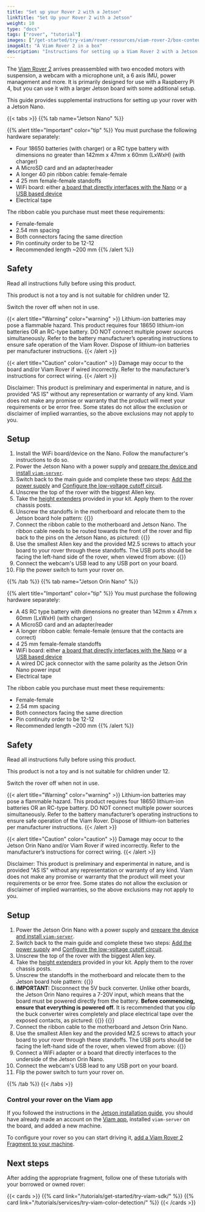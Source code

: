 ```yaml
---
title: "Set up your Rover 2 with a Jetson"
linkTitle: "Set Up your Rover 2 with a Jetson"
weight: 10
type: "docs"
tags: ["rover", "tutorial"]
images: ["/get-started/try-viam/rover-resources/viam-rover-2/box-contents.png"]
imageAlt: "A Viam Rover 2 in a box"
description: "Instructions for setting up a Viam Rover 2 with a Jetson Nano or Jetson Orin Nano."
---
```


The [Viam Rover 2](https://www.viam.com/resources/rover) arrives preassembled with two encoded motors with suspension, a webcam with a microphone unit, a 6 axis IMU, power management and more.
It is primarily designed for use with a Raspberry Pi 4, but you can use it with a larger Jetson board with some additional setup.

This guide provides supplemental instructions for setting up your rover with a Jetson Nano.

{{< tabs >}}
{{% tab name="Jetson Nano" %}}

{{% alert title="Important" color="tip" %}}
You must purchase the following hardware separately:

- Four 18650 batteries (with charger) or a RC type battery with dimensions no greater than 142mm x 47mm x 60mm (LxWxH) (with charger)
- A MicroSD card and an adapter/reader
- A longer 40 pin ribbon cable: female-female
- 4 25 mm female-female standoffs
- WiFi board: either [a board that directly interfaces with the Nano](https://www.amazon.com/Wireless-AC8265-Wireless-Developer-Support-Bluetooth/dp/B07V9B5C6M/) or [a USB based device](https://www.amazon.com/wireless-USB-WiFi-Adapter-PC/dp/B07P5PRK7J/)
- Electrical tape

The ribbon cable you purchase must meet these requirements:

- Female-female
- 2.54 mm spacing
- Both connectors facing the same direction
- Pin continuity order to be 12-12
- Recommended length ~200 mm
  {{% /alert %}}

## Safety

Read all instructions fully before using this product.

This product is not a toy and is not suitable for children under 12.

Switch the rover off when not in use.

{{< alert title="Warning" color="warning" >}}
Lithium-ion batteries may pose a flammable hazard.
This product requires four 18650 lithium-ion batteries OR an RC-type battery.
DO NOT connect multiple power sources simultaneously.
Refer to the battery manufacturer’s operating instructions to ensure safe operation of the Viam Rover.
Dispose of lithium-ion batteries per manufacturer instructions.
{{< /alert >}}

{{< alert title="Caution" color="caution" >}}
Damage may occur to the board and/or Viam Rover if wired incorrectly.
Refer to the manufacturer’s instructions for correct wiring.
{{< /alert >}}

Disclaimer: This product is preliminary and experimental in nature, and is provided "AS IS" without any representation or warranty of any kind.
Viam does not make any promise or warranty that the product will meet your requirements or be error free.
Some states do not allow the exclusion or disclaimer of implied warranties, so the above exclusions may not apply to you.

## Setup

1. Install the WiFi board/device on the Nano. Follow the manufacturer's instructions to do so.
2. Power the Jetson Nano with a power supply and [prepare the device and install `viam-server`](/get-started/installation/prepare/jetson-nano-setup/).
3. Switch back to the main guide and complete these two steps:
   [Add the power supply](/get-started/try-viam/rover-resources/rover-tutorial/#add-the-power-supply) and [Configure the low-voltage cutoff circuit](/get-started/try-viam/rover-resources/rover-tutorial/#configure-the-low-voltage-cutoff-circuit).
4. Unscrew the top of the rover with the biggest Allen key.
5. Take the [height extenders](/get-started/try-viam/rover-resources/rover-tutorial/#whats-inside-the-kit) provided in your kit.
   Apply them to the rover chassis posts.
6. Unscrew the standoffs in the motherboard and relocate them to the Jetson board hole pattern: {{<imgproc src="get-started/try-viam/rover-resources/viam-rover-2/hole-patterning.png" resize="400x" declaredimensions=true alt="Viam rover 2 motherboard hole patterns" >}}
7. Connect the ribbon cable to the motherboard and Jetson Nano.
   The ribbon cable needs to be routed towards the front of the rover and flip back to the pins on the Jetson Nano, as pictured: {{<imgproc src="get-started/try-viam/rover-resources/viam-rover-2/jetson-ribbon.png" resize="400x" declaredimensions=true alt="The Jetson ribbon cable" >}}
8. Use the smallest Allen key and the provided M2.5 screws to attach your board to your rover through these standoffs. The USB ports should be facing the left-hand side of the rover, when viewed from above: {{<imgproc src="get-started/try-viam/rover-resources/viam-rover-2/jetson-motherboard.png" resize="400x" declaredimensions=true alt="The underside of a rover with the Jetson mounted" >}}
9. Connect the webcam's USB lead to any USB port on your board.
10. Flip the power switch to turn your rover on.

{{% /tab %}}
{{% tab name="Jetson Orin Nano" %}}

{{% alert title="Important" color="tip" %}}
You must purchase the following hardware separately:

- A 4S RC type battery with dimensions no greater than 142mm x 47mm x 60mm (LxWxH) (with charger)
- A MicroSD card and an adapter/reader
- A longer ribbon cable: female-female (ensure that the contacts are correct)
- 4 25 mm female-female standoffs
- WiFi board: either [a board that directly interfaces with the Nano](https://www.amazon.com/Wireless-AC8265-Wireless-Developer-Support-Bluetooth/dp/B07V9B5C6M/) or [a USB based device](https://www.amazon.com/wireless-USB-WiFi-Adapter-PC/dp/B07P5PRK7J/)
- A wired DC jack connector with the same polarity as the Jetson Orin Nano power input
- Electrical tape

The ribbon cable you purchase must meet these requirements:

- Female-female
- 2.54 mm spacing
- Both connectors facing the same direction
- Pin continuity order to be 12-12
- Recommended length ~200 mm
  {{% /alert %}}

## Safety

Read all instructions fully before using this product.

This product is not a toy and is not suitable for children under 12.

Switch the rover off when not in use.

{{< alert title="Warning" color="warning" >}}
Lithium-ion batteries may pose a flammable hazard.
This product requires four 18650 lithium-ion batteries OR an RC-type battery.
DO NOT connect multiple power sources simultaneously.
Refer to the battery manufacturer’s operating instructions to ensure safe operation of the Viam Rover.
Dispose of lithium-ion batteries per manufacturer instructions.
{{< /alert >}}

{{< alert title="Caution" color="caution" >}}
Damage may occur to the Jetson Orin Nano and/or Viam Rover if wired incorrectly.
Refer to the manufacturer’s instructions for correct wiring.
{{< /alert >}}

Disclaimer: This product is preliminary and experimental in nature, and is provided "AS IS" without any representation or warranty of any kind.
Viam does not make any promise or warranty that the product will meet your requirements or be error free.
Some states do not allow the exclusion or disclaimer of implied warranties, so the above exclusions may not apply to you.

## Setup

1. Power the Jetson Orin Nano with a power supply and [prepare the device and install `viam-server`](/get-started/installation/prepare/jetson-nano-setup/).
2. Switch back to the main guide and complete these two steps:
   [Add the power supply](/get-started/try-viam/rover-resources/rover-tutorial/#add-the-power-supply) and [Configure the low-voltage cutoff circuit](/get-started/try-viam/rover-resources/rover-tutorial/#configure-the-low-voltage-cutoff-circuit).
3. Unscrew the top of the rover with the biggest Allen key.
4. Take the [height extenders](/get-started/try-viam/rover-resources/rover-tutorial/#whats-inside-the-kit) provided in your kit.
   Apply them to the rover chassis posts.
5. Unscrew the standoffs in the motherboard and relocate them to the Jetson board hole pattern: {{<imgproc src="get-started/try-viam/rover-resources/viam-rover-2/hole-patterning.png" resize="400x" declaredimensions=true alt="Viam rover 2 motherboard hole patterns" >}}
6. **IMPORTANT:** Disconnect the 5V buck converter. Unlike other boards, the Jetson Orin Nano requires a 7-20V input, which means that the board must be powered directly from the battery.
   **Before commencing, ensure that everything is powered off.**
   It is recommended that you clip the buck converter wires completely and place electrical tape over the exposed contacts, as pictured:
   {{<imgproc src="get-started/try-viam/rover-resources/viam-rover-2/clip-wires.png" resize="250x" declaredimensions=true alt="Clipping the buck converter wires" >}}
   {{<imgproc src="get-started/try-viam/rover-resources/viam-rover-2/tape.png" resize="250x" declaredimensions=true alt="Placing electrical tape over the exposed contacts" >}}
7. Connect the ribbon cable to the motherboard and Jetson Orin Nano.
8. Use the smallest Allen key and the provided M2.5 screws to attach your board to your rover through these standoffs. The USB ports should be facing the left-hand side of the rover, when viewed from above: {{<imgproc src="get-started/try-viam/rover-resources/viam-rover-2/jetson-orin-motherboard.png" resize="400x" declaredimensions=true alt="The underside of a rover with the Jetson Orin Nano mounted" >}}
9. Connect a WiFi adapter or a board that directly interfaces to the underside of the Jetson Orin Nano.
10. Connect the webcam's USB lead to any USB port on your board.
11. Flip the power switch to turn your rover on.

{{% /tab %}}
{{< /tabs >}}

### Control your rover on the Viam app

If you followed the instructions in the [Jetson installation guide](/get-started/installation/prepare/jetson-nano-setup/), you should have already made an account on the [Viam app](https://app.viam.com), installed `viam-server` on the board, and added a new machine.

To configure your rover so you can start driving it, [add a Viam Rover 2 Fragment to your machine](/get-started/try-viam/rover-resources/rover-tutorial-fragments/).

## Next steps

After adding the appropriate fragment, follow one of these tutorials with your borrowed or owned rover:

{{< cards >}}
{{% card link="/tutorials/get-started/try-viam-sdk/" %}}
{{% card link="/tutorials/services/try-viam-color-detection/" %}}
{{< /cards >}}
